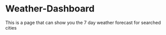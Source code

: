 # Weather-Dashboard
This is a page that can show you the 7 day weather forecast for searched cities
